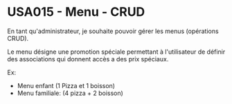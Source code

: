# USA015 - Menu - CRUD 

En tant qu'administrateur, je souhaite pouvoir gérer les menus (opérations CRUD).

Le menu désigne une promotion spéciale permettant à l'utilisateur de définir des associations qui donnent accès a des prix spéciaux.

Ex:

* Menu enfant (1 Pizza et 1 boisson)
* Menu familiale: (4 pizza + 2 boisson)
